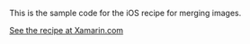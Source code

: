 This is the sample code for the iOS recipe for merging images.

[See the recipe at Xamarin.com](http://developer.xamarin.com/recipes/ios/media/images/merge_images)
